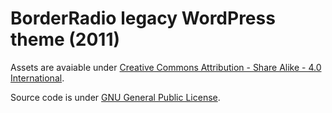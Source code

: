 # BorderRadio legacy WordPress theme (2011)

Assets are avaiable under [Creative Commons Attribution - Share Alike - 4.0 International](https://creativecommons.org/licenses/by-sa/4.0/).

Source code is under [GNU General Public License](https://www.gnu.org/licenses/gpl.html).
